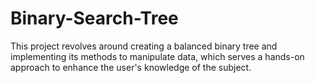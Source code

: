 # Binary-Search-Tree
This project revolves around creating a balanced binary tree and implementing its methods to manipulate data, which serves a hands-on approach to enhance the user's knowledge of the subject.